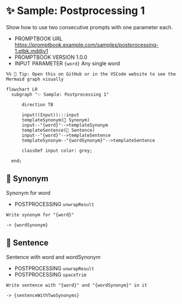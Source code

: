 # ✨ Sample: Postprocessing 1

Show how to use two consecutive prompts with one parameter each.

-   PROMPTBOOK URL https://promptbook.example.com/samples/postprocessing-1.ptbk.md@v1
-   PROMPTBOOK VERSION 1.0.0
-   INPUT  PARAMETER `{word}` Any single word

<!--Graph-->
<!-- ⚠️ WARNING: This section was auto-generated -->

```mermaid
%% 🔮 Tip: Open this on GitHub or in the VSCode website to see the Mermaid graph visually

flowchart LR
  subgraph "✨ Sample: Postprocessing 1"

      direction TB

      input((Input)):::input
      templateSynonym(💬 Synonym)
      input--"{word}"-->templateSynonym
      templateSentence(💬 Sentence)
      input--"{word}"-->templateSentence
      templateSynonym--"{wordSynonym}"-->templateSentence

      classDef input color: grey;

  end;
```

<!--/Graph-->

## 💬 Synonym

Synonym for word

-   POSTPROCESSING `unwrapResult`

```text
Write synonym for "{word}"
```

`-> {wordSynonym}`

## 💬 Sentence

Sentence with word and wordSynonym

-   POSTPROCESSING `unwrapResult`
-   POSTPROCESSING `spaceTrim`

```text
Write sentence with "{word}" and "{wordSynonym}" in it
```

`-> {sentenceWithTwoSynonyms}`
